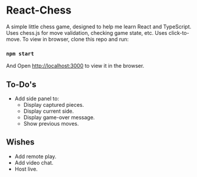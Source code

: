 # React-Chess

A simple little chess game, designed to help me learn React and TypeScript. Uses chess.js for move validation, checking game state, etc. Uses click-to-move. To view in browser, clone this repo and run:

### `npm start`

And Open [http://localhost:3000](http://localhost:3000) to view it in the browser.

## To-Do's

- Add side panel to:
  - Display captured pieces.
  - Display current side.
  - Display game-over message.
  - Show previous moves.

## Wishes

- Add remote play.
- Add video chat.
- Host live.
